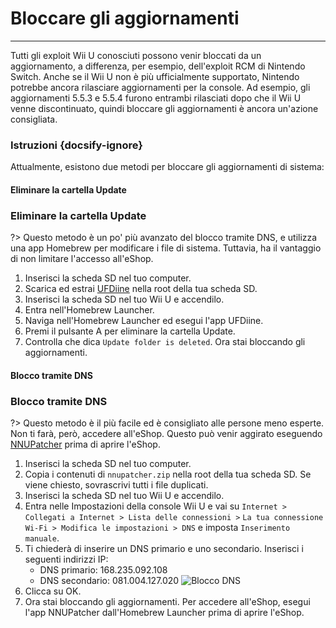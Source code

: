# Bloccare gli aggiornamenti
---
Tutti gli exploit Wii U conosciuti possono venir bloccati da un aggiornamento, a differenza, per esempio, dell'exploit RCM di Nintendo Switch. Anche se il Wii U non è più ufficialmente supportato, Nintendo potrebbe ancora rilasciare aggiornamenti per la console. Ad esempio, gli aggiornamenti 5.5.3 e 5.5.4 furono entrambi rilasciati dopo che il Wii U venne discontinuato, quindi bloccare gli aggiornamenti è ancora un'azione consigliata.

### Istruzioni {docsify-ignore}

Attualmente, esistono due metodi per bloccare gli aggiornamenti di sistema:
<!-- tabs:start -->

#### **Eliminare la cartella Update**

### Eliminare la cartella Update

?> Questo metodo è un po' più avanzato del blocco tramite DNS, e utilizza una app Homebrew per modificare i file di sistema. Tuttavia, ha il vantaggio di non limitare l'accesso all'eShop.
1. Inserisci la scheda SD nel tuo computer.
1. Scarica ed estrai [UFDiine](https://github.com/GaryOderNichts/UFDiine/releases) nella root della tua scheda SD.
1. Inserisci la scheda SD nel tuo Wii U e accendilo.
1. Entra nell'Homebrew Launcher.
1. Naviga nell'Homebrew Launcher ed esegui l'app UFDiine.
1. Premi il pulsante A per eliminare la cartella Update.
1. Controlla che dica `Update folder is deleted`. Ora stai bloccando gli aggiornamenti.

#### **Blocco tramite DNS**

### Blocco tramite DNS

?> Questo metodo è il più facile ed è consigliato alle persone meno esperte. Non ti farà, però, accedere all'eShop. Questo può venir aggirato eseguendo [NNUPatcher](https://www.wiiubru.com/appstore/zips/nnupatcher.zip) prima di aprire l'eShop.
1. Inserisci la scheda SD nel tuo computer.
1. Copia i contenuti di `nnupatcher.zip` nella root della tua scheda SD. Se viene chiesto, sovrascrivi tutti i file duplicati.
1. Inserisci la scheda SD nel tuo Wii U e accendilo.
1. Entra nelle Impostazioni della console Wii U e vai su `Internet > Collegati a Internet > Lista delle connessioni >` `La tua connessione Wi-Fi > Modifica le impostazioni > DNS` e imposta `Inserimento manuale`.
1. Ti chiederà di inserire un DNS primario e uno secondario. Inserisci i seguenti indirizzi IP:
    - DNS primario: 168.235.092.108
    - DNS secondario: 081.004.127.020 <img src="docs/assets/img/DNS.png" alt="Blocco DNS" />
1. Clicca su OK.
1. Ora stai bloccando gli aggiornamenti. Per accedere all'eShop, esegui l'app NNUPatcher dall'Homebrew Launcher prima di aprire l'eShop.

<!-- tabs:end -->
